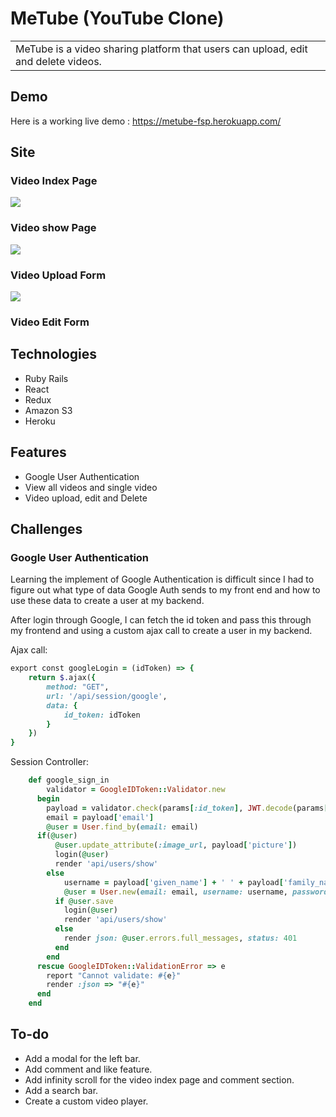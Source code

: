 # MeTube (YouTube Clone)
<table>
<tr>
<td>
  MeTube is a video sharing platform that users can upload, edit and delete videos.  
</td>
</tr>
</table>


## Demo
Here is a working live demo :  https://metube-fsp.herokuapp.com/

## Site
### Video Index Page
![]("https://github.com/guw005/MeTube/blob/master/index_snap.png")
### Video show Page
![]("https://github.com/guw005/MeTube/blob/master/show_snap.png")
### Video Upload Form
![]("https://github.com/guw005/MeTube/blob/master/upload_snap.png")
### Video Edit Form

## Technologies
- Ruby Rails
- React
- Redux
- Amazon S3
- Heroku

## Features
- Google User Authentication
- View all videos and single video
- Video upload, edit and Delete

## Challenges
### Google User Authentication
Learning the implement of Google Authentication is difficult since I had to figure out what type of data Google Auth sends to my front end and how to use these data to create a user at my backend.

After login through Google, I can fetch the id token and pass this through my frontend and using a custom ajax call to create a user in my backend.

Ajax call:
```ruby
export const googleLogin = (idToken) => {
    return $.ajax({
        method: "GET",
        url: '/api/session/google',
        data: {
            id_token: idToken
        }
    })
}
```
Session Controller:
```ruby
    def google_sign_in
        validator = GoogleIDToken::Validator.new
      begin
        payload = validator.check(params[:id_token], JWT.decode(params[:id_token], nil, false)[0]["aud"], "915909549025-bkjrnktkij7a19urabsafcvcefjktipp.apps.googleusercontent.com")
        email = payload['email']
        @user = User.find_by(email: email)
      if(@user)
          @user.update_attribute(:image_url, payload['picture'])
          login(@user)
          render 'api/users/show'
        else
            username = payload['given_name'] + ' ' + payload['family_name']
            @user = User.new(email: email, username: username, password: SecureRandom.urlsafe_base64, image_url: payload['picture'])
          if @user.save
            login(@user)
            render 'api/users/show'
          else
            render json: @user.errors.full_messages, status: 401
          end
        end
      rescue GoogleIDToken::ValidationError => e
        report "Cannot validate: #{e}"
        render :json => "#{e}"
      end
    end
```


## To-do
- Add a modal for the left bar.
- Add comment and like feature.
- Add infinity scroll for the video index page and comment section.
- Add a search bar.
- Create a custom video player.
